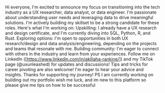 Hi everyone, I'm excited to announce my focus on transitioning into the tech industry as a UX researcher, data analyst, or data engineer. I'm passionate about understanding user needs and leveraging data to drive meaningful solutions.
I'm actively building my skillset to be a strong candidate for these roles. Here's what I'm working on:
Upskilling: I already have a UX research and design certificate, and I'm currently diving into SQL, Python, R, and Rust.
Exploring options: I'm open to opportunities in both UX research/design and data analysis/engineering, depending on the projects and teams that resonate with me.
Building community: I'm eager to connect with others in the industry and learn from your experiences. Follow me on LinkedIn ([https://www.linkedin.com/in/akiliaha-rankine/]) and my TikTok page (@uxunleashed) for updates and discussions!
Tips and tricks for career pivoting are also welcome! I'm eager to hear your advice and insights.
Thanks for supporting my journey!
PS I am currently working on building out my portfolio wish me luck, and im new to this platform so please give me tips on how to be successful 
